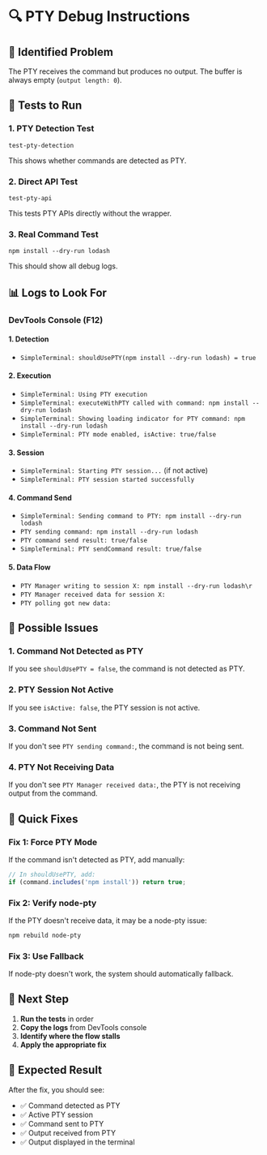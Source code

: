 # 🔍 PTY Debug Instructions

## 🎯 Identified Problem
The PTY receives the command but produces no output. The buffer is always empty (`output length: 0`).

## 🧪 Tests to Run

### 1. PTY Detection Test
```
test-pty-detection
```
This shows whether commands are detected as PTY.

### 2. Direct API Test
```
test-pty-api
```
This tests PTY APIs directly without the wrapper.

### 3. Real Command Test
```
npm install --dry-run lodash
```
This should show all debug logs.

## 📊 Logs to Look For

### DevTools Console (F12)

#### 1. Detection
- `SimpleTerminal: shouldUsePTY(npm install --dry-run lodash) = true`

#### 2. Execution
- `SimpleTerminal: Using PTY execution`
- `SimpleTerminal: executeWithPTY called with command: npm install --dry-run lodash`
- `SimpleTerminal: Showing loading indicator for PTY command: npm install --dry-run lodash`
- `SimpleTerminal: PTY mode enabled, isActive: true/false`

#### 3. Session
- `SimpleTerminal: Starting PTY session...` (if not active)
- `SimpleTerminal: PTY session started successfully`

#### 4. Command Send
- `SimpleTerminal: Sending command to PTY: npm install --dry-run lodash`
- `PTY sending command: npm install --dry-run lodash`
- `PTY command send result: true/false`
- `SimpleTerminal: PTY sendCommand result: true/false`

#### 5. Data Flow
- `PTY Manager writing to session X: npm install --dry-run lodash\r`
- `PTY Manager received data for session X:`
- `PTY polling got new data:`

## 🚨 Possible Issues

### 1. Command Not Detected as PTY
If you see `shouldUsePTY = false`, the command is not detected as PTY.

### 2. PTY Session Not Active
If you see `isActive: false`, the PTY session is not active.

### 3. Command Not Sent
If you don't see `PTY sending command:`, the command is not being sent.

### 4. PTY Not Receiving Data
If you don't see `PTY Manager received data:`, the PTY is not receiving output from the command.

## 🔧 Quick Fixes

### Fix 1: Force PTY Mode
If the command isn't detected as PTY, add manually:
```javascript
// In shouldUsePTY, add:
if (command.includes('npm install')) return true;
```

### Fix 2: Verify node-pty
If the PTY doesn't receive data, it may be a node-pty issue:
```bash
npm rebuild node-pty
```

### Fix 3: Use Fallback
If node-pty doesn't work, the system should automatically fallback.

## 📝 Next Step

1. **Run the tests** in order
2. **Copy the logs** from DevTools console
3. **Identify where the flow stalls**
4. **Apply the appropriate fix**

## 🎯 Expected Result

After the fix, you should see:
- ✅ Command detected as PTY
- ✅ Active PTY session
- ✅ Command sent to PTY
- ✅ Output received from PTY
- ✅ Output displayed in the terminal
